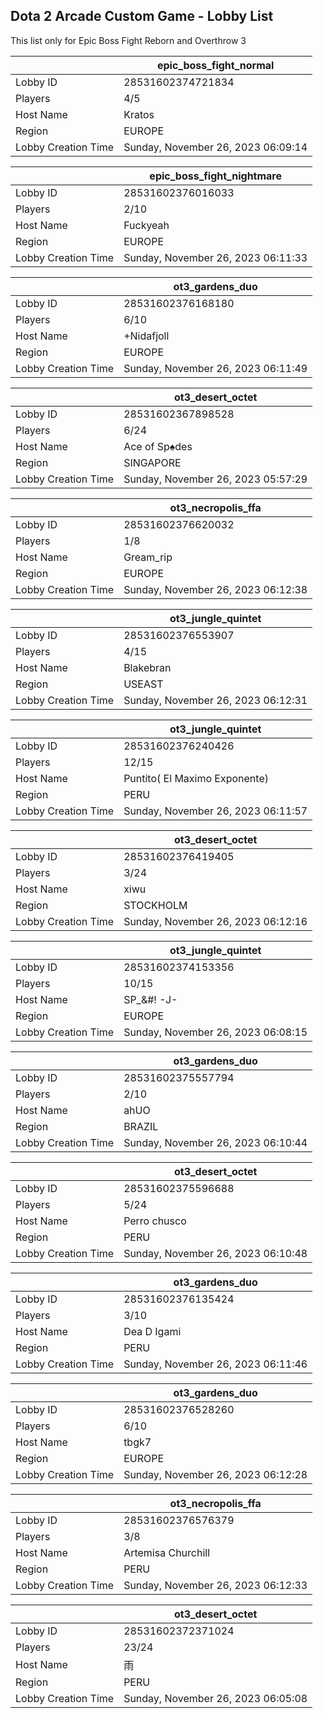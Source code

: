 ## Dota 2 Arcade Custom Game - Lobby List

This list only for Epic Boss Fight Reborn and Overthrow 3

|  | epic_boss_fight_normal |
| ------ | ------ |
| Lobby ID | 28531602374721834 |
| Players | 4/5 |
| Host Name | Kratos |
| Region | EUROPE |
| Lobby Creation Time | Sunday, November 26, 2023 06:09:14 |


|  | epic_boss_fight_nightmare |
| ------ | ------ |
| Lobby ID | 28531602376016033 |
| Players | 2/10 |
| Host Name | Fuckyeah |
| Region | EUROPE |
| Lobby Creation Time | Sunday, November 26, 2023 06:11:33 |


|  | ot3_gardens_duo |
| ------ | ------ |
| Lobby ID | 28531602376168180 |
| Players | 6/10 |
| Host Name | +Nidafjoll |
| Region | EUROPE |
| Lobby Creation Time | Sunday, November 26, 2023 06:11:49 |


|  | ot3_desert_octet |
| ------ | ------ |
| Lobby ID | 28531602367898528 |
| Players | 6/24 |
| Host Name | Ace of Sp♠︎des |
| Region | SINGAPORE |
| Lobby Creation Time | Sunday, November 26, 2023 05:57:29 |


|  | ot3_necropolis_ffa |
| ------ | ------ |
| Lobby ID | 28531602376620032 |
| Players | 1/8 |
| Host Name | Gream_rip |
| Region | EUROPE |
| Lobby Creation Time | Sunday, November 26, 2023 06:12:38 |


|  | ot3_jungle_quintet |
| ------ | ------ |
| Lobby ID | 28531602376553907 |
| Players | 4/15 |
| Host Name | Blakebran |
| Region | USEAST |
| Lobby Creation Time | Sunday, November 26, 2023 06:12:31 |


|  | ot3_jungle_quintet |
| ------ | ------ |
| Lobby ID | 28531602376240426 |
| Players | 12/15 |
| Host Name | Puntito( El Maximo Exponente) |
| Region | PERU |
| Lobby Creation Time | Sunday, November 26, 2023 06:11:57 |


|  | ot3_desert_octet |
| ------ | ------ |
| Lobby ID | 28531602376419405 |
| Players | 3/24 |
| Host Name | xiwu |
| Region | STOCKHOLM |
| Lobby Creation Time | Sunday, November 26, 2023 06:12:16 |


|  | ot3_jungle_quintet |
| ------ | ------ |
| Lobby ID | 28531602374153356 |
| Players | 10/15 |
| Host Name | SP_&#! -J- |
| Region | EUROPE |
| Lobby Creation Time | Sunday, November 26, 2023 06:08:15 |


|  | ot3_gardens_duo |
| ------ | ------ |
| Lobby ID | 28531602375557794 |
| Players | 2/10 |
| Host Name | ahUO |
| Region | BRAZIL |
| Lobby Creation Time | Sunday, November 26, 2023 06:10:44 |


|  | ot3_desert_octet |
| ------ | ------ |
| Lobby ID | 28531602375596688 |
| Players | 5/24 |
| Host Name | Perro chusco |
| Region | PERU |
| Lobby Creation Time | Sunday, November 26, 2023 06:10:48 |


|  | ot3_gardens_duo |
| ------ | ------ |
| Lobby ID | 28531602376135424 |
| Players | 3/10 |
| Host Name | Dea D Igami |
| Region | PERU |
| Lobby Creation Time | Sunday, November 26, 2023 06:11:46 |


|  | ot3_gardens_duo |
| ------ | ------ |
| Lobby ID | 28531602376528260 |
| Players | 6/10 |
| Host Name | tbgk7 |
| Region | EUROPE |
| Lobby Creation Time | Sunday, November 26, 2023 06:12:28 |


|  | ot3_necropolis_ffa |
| ------ | ------ |
| Lobby ID | 28531602376576379 |
| Players | 3/8 |
| Host Name | Artemisa Churchill |
| Region | PERU |
| Lobby Creation Time | Sunday, November 26, 2023 06:12:33 |


|  | ot3_desert_octet |
| ------ | ------ |
| Lobby ID | 28531602372371024 |
| Players | 23/24 |
| Host Name | 雨 |
| Region | PERU |
| Lobby Creation Time | Sunday, November 26, 2023 06:05:08 |


